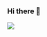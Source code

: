 ### Hi there 👋

<img src="https://img.shields.io/badge/HTML-gray?style=for-the-badge&logo=HTML5&logoColor=ЦВЕТ ЛОГОТИПА"/>
